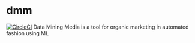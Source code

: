 # dmm 
[![CircleCI](https://circleci.com/gh/PankajMoolrajani/dmm/tree/master.svg?style=svg&circle-token=b5d148be48b825caa38fd24096471eb290493e98)](https://circleci.com/gh/PankajMoolrajani/dmm/tree/master)
Data Mining Media is a tool for organic marketing in automated fashion using ML
